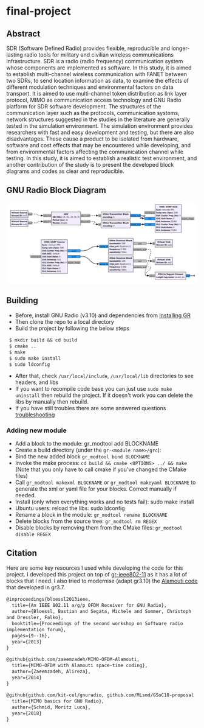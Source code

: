 # final-project

## Abstract
SDR (Software Defined Radio) provides flexible, reproducible and longer-lasting radio tools for military and civilian wireless communications infrastructure. SDR is a radio (radio frequency) communication system whose components are implemented as software. In this study, it is aimed to establish multi-channel wireless communication with FANET between two SDRs, to send location information as data, to examine the effects of different modulation techniques and environmental factors on data transport. It is aimed to use multi-channel token distribution as link layer protocol, MIMO as communication access technology and GNU Radio platform for SDR software development. The structures of the communication layer such as the protocols, communication systems, network structures suggested in the studies in the literature are generally tested in the simulation environment. The simulation environment provides researchers with fast and easy development and testing, but there are also disadvantages. These cause a product to be isolated from hardware, software and cost effects that may be encountered while developing, and from environmental factors affecting the communication channel while testing. In this study, it is aimed to establish a realistic test environment, and another contribution of the study is to present the developed block diagrams and codes as clear and reproducible.

## GNU Radio Block Diagram
![](screenshots/system_design.png)

## Building
- Before, install GNU Radio (v3.10) and dependencies from [Installing GR](https://wiki.gnuradio.org/index.php/InstallingGR)
- Then clone the repo to a local directory
- Build the project by following the below steps
```
 $ mkdir build && cd build
 $ cmake ..
 $ make
 $ sudo make install
 $ sudo ldconfig
```
- After that, check ```/usr/local/include```, ```/usr/local/lib``` directories to see headers, and libs
- If you want to recompile code base you can just use ```sudo make uninstall``` then rebuild the project. If it doesn't work you can delete the libs by manually then rebuild.
- If you have still troubles there are some answered questions [troubleshooting](https://github.com/bastibl/gr-ieee802-11#troubleshooting-1)

### Adding new module
- Add a block to the module: gr_modtool add BLOCKNAME
- Create a build directory (under the ```gr-<module name>/grc```): 
- Bind the new added block ```gr_modtool bind BLOCKNAME```
- Invoke the make process: ```cd build && cmake <OPTIONS> ../ && make``` (Note that you only have to call cmake if you've changed the CMake files)
- Call ```gr_modtool makexml BLOCKNAME``` or ```gr_modtool makeyaml BLOCKNAME``` to generate the xml or yaml file for your blocks. Correct manually if needed.
- Install (only when everything works and no tests fail): sudo make install
- Ubuntu users: reload the libs: sudo ldconfig
- Rename a block in the module: ```gr_modtool rename BLOCKNAME```
- Delete blocks from the source tree: ```gr_modtool rm REGEX```
- Disable blocks by removing them from the CMake files: ```gr_modtool disable REGEX```

## Citation
Here are some key resources I used while developing the code for this project. I developed this project on top of [gr-ieee802-11](https://github.com/bastibl/gr-ieee802-11) as it has a lot of blocks that I need. I also tried to modernise (adapt gr3.10) the [Alamouti code](https://github.com/zaeemzadeh/MIMO-OFDM-Alamouti) that developed in gr3.7.
```
@inproceedings{bloessl2013ieee,
  title={An IEEE 802.11 a/g/p OFDM Receiver for GNU Radio},
  author={Bloessl, Bastian and Segata, Michele and Sommer, Christoph and Dressler, Falko},
  booktitle={Proceedings of the second workshop on Software radio implementation forum},
  pages={9--16},
  year={2013}
}
```
```
@github{github.com/zaeemzadeh/MIMO-OFDM-Alamouti,
  title={MIMO-OFDM with Alamouti space-time coding},
  author={Zaeemzadeh, Alireza},
  year={2014}
}
```
```
@github{github.com/kit-cel/gnuradio, github.com/MLsmd/GSoC18-proposal
  title={MIMO basics for GNU Radio},
  author={Schmid, Moritz Luca},
  year={2018}
}
```
